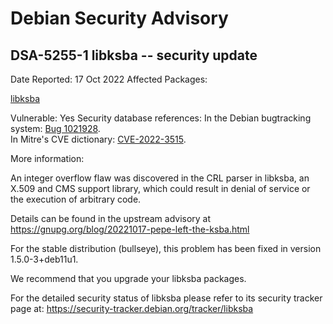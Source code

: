 
Debian Security Advisory
========================


DSA-5255-1 libksba -- security update
-------------------------------------



Date Reported:
17 Oct 2022
Affected Packages:

[libksba](https://packages.debian.org/src:libksba)

Vulnerable:
Yes
Security database references:
In the Debian bugtracking system: [Bug 1021928](https://bugs.debian.org/cgi-bin/bugreport.cgi?bug=1021928).  
In Mitre's CVE dictionary: [CVE-2022-3515](https://security-tracker.debian.org/tracker/CVE-2022-3515).  

More information:

An integer overflow flaw was discovered in the CRL parser in libksba, an
X.509 and CMS support library, which could result in denial of service
or the execution of arbitrary code.


Details can be found in the upstream advisory at
<https://gnupg.org/blog/20221017-pepe-left-the-ksba.html>


For the stable distribution (bullseye), this problem has been fixed in
version 1.5.0-3+deb11u1.


We recommend that you upgrade your libksba packages.


For the detailed security status of libksba please refer to its security
tracker page at:
<https://security-tracker.debian.org/tracker/libksba>





